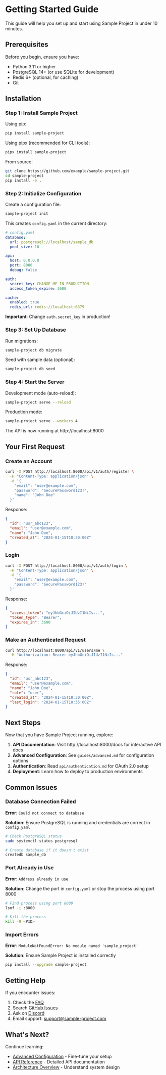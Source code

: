 # Getting Started Guide

This guide will help you set up and start using Sample Project in under 10 minutes.

## Prerequisites

Before you begin, ensure you have:

- Python 3.11 or higher
- PostgreSQL 14+ (or use SQLite for development)
- Redis 6+ (optional, for caching)
- Git

## Installation

### Step 1: Install Sample Project

Using pip:
```bash
pip install sample-project
```

Using pipx (recommended for CLI tools):
```bash
pipx install sample-project
```

From source:
```bash
git clone https://github.com/example/sample-project.git
cd sample-project
pip install -e .
```

### Step 2: Initialize Configuration

Create a configuration file:
```bash
sample-project init
```

This creates `config.yaml` in the current directory:

```yaml
# config.yaml
database:
  url: postgresql://localhost/sample_db
  pool_size: 10

api:
  host: 0.0.0.0
  port: 8000
  debug: false

auth:
  secret_key: CHANGE_ME_IN_PRODUCTION
  access_token_expire: 3600

cache:
  enabled: true
  redis_url: redis://localhost:6379
```

**Important**: Change `auth.secret_key` in production!

### Step 3: Set Up Database

Run migrations:
```bash
sample-project db migrate
```

Seed with sample data (optional):
```bash
sample-project db seed
```

### Step 4: Start the Server

Development mode (auto-reload):
```bash
sample-project serve --reload
```

Production mode:
```bash
sample-project serve --workers 4
```

The API is now running at http://localhost:8000

## Your First Request

### Create an Account

```bash
curl -X POST http://localhost:8000/api/v1/auth/register \
  -H "Content-Type: application/json" \
  -d '{
    "email": "user@example.com",
    "password": "SecurePassword123!",
    "name": "John Doe"
  }'
```

Response:
```json
{
  "id": "usr_abc123",
  "email": "user@example.com",
  "name": "John Doe",
  "created_at": "2024-01-15T10:30:00Z"
}
```

### Login

```bash
curl -X POST http://localhost:8000/api/v1/auth/login \
  -H "Content-Type: application/json" \
  -d '{
    "email": "user@example.com",
    "password": "SecurePassword123!"
  }'
```

Response:
```json
{
  "access_token": "eyJhbGciOiJIUzI1NiIs...",
  "token_type": "Bearer",
  "expires_in": 3600
}
```

### Make an Authenticated Request

```bash
curl http://localhost:8000/api/v1/users/me \
  -H "Authorization: Bearer eyJhbGciOiJIUzI1NiIs..."
```

Response:
```json
{
  "id": "usr_abc123",
  "email": "user@example.com",
  "name": "John Doe",
  "role": "user",
  "created_at": "2024-01-15T10:30:00Z",
  "last_login": "2024-01-15T10:35:00Z"
}
```

## Next Steps

Now that you have Sample Project running, explore:

1. **API Documentation**: Visit http://localhost:8000/docs for interactive API docs
2. **Advanced Configuration**: See `guides/advanced.md` for configuration options
3. **Authentication**: Read `api/authentication.md` for OAuth 2.0 setup
4. **Deployment**: Learn how to deploy to production environments

## Common Issues

### Database Connection Failed

**Error**: `Could not connect to database`

**Solution**: Ensure PostgreSQL is running and credentials are correct in `config.yaml`

```bash
# Check PostgreSQL status
sudo systemctl status postgresql

# Create database if it doesn't exist
createdb sample_db
```

### Port Already in Use

**Error**: `Address already in use`

**Solution**: Change the port in `config.yaml` or stop the process using port 8000

```bash
# Find process using port 8000
lsof -i :8000

# Kill the process
kill -9 <PID>
```

### Import Errors

**Error**: `ModuleNotFoundError: No module named 'sample_project'`

**Solution**: Ensure Sample Project is installed correctly

```bash
pip install --upgrade sample-project
```

## Getting Help

If you encounter issues:

1. Check the [FAQ](https://docs.sample-project.com/faq)
2. Search [GitHub Issues](https://github.com/example/sample-project/issues)
3. Ask on [Discord](https://discord.gg/sample-project)
4. Email support: support@sample-project.com

## What's Next?

Continue learning:
- [Advanced Configuration](advanced.md) - Fine-tune your setup
- [API Reference](../api/authentication.md) - Detailed API documentation
- [Architecture Overview](../diagrams/) - Understand system design
